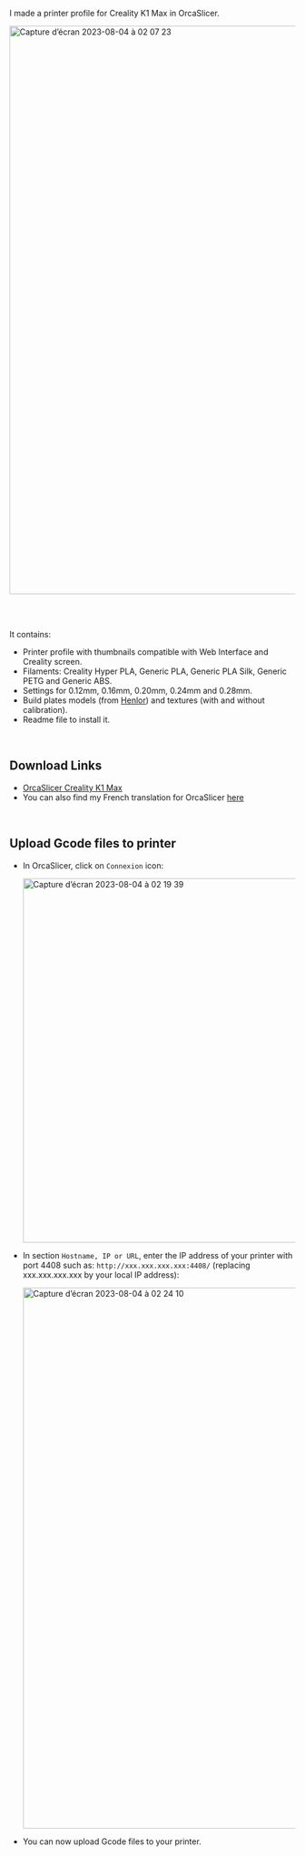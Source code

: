 I made a printer profile for Creality K1 Max in OrcaSlicer.

<img width="1000" alt="Capture d’écran 2023-08-04 à 02 07 23" src="https://github.com/Guilouz/Creality-K1-and-K1-Max/assets/12702322/2a33c5a7-b9a9-4644-adb1-6f6957c7b332">

<br /><br />

It contains:

  - Printer profile with thumbnails compatible with Web Interface and Creality screen.
  - Filaments: Creality Hyper PLA, Generic PLA, Generic PLA Silk, Generic PETG and Generic ABS.
  - Settings for 0.12mm, 0.16mm, 0.20mm, 0.24mm and 0.28mm.
  - Build plates models (from [Henlor](https://www.printables.com/model/537623-creality-build-plate-models-and-textures)) and textures (with and without calibration).
  - Readme file to install it.

<br />

## Download Links

- [OrcaSlicer Creality K1 Max](https://github.com/Guilouz/Creality-K1-and-K1-Max/raw/main/OrcaSlicer/Creality%20K1%20Max.zip)
- You can also find my French translation for OrcaSlicer [here](https://drive.google.com/drive/folders/1dxPYa3dHhKou3HC3dDengFeG0LiHm-q2?usp=drive_link)

<br />

## Upload Gcode files to printer

- In OrcaSlicer, click on `Connexion` icon:

  <img width="641" alt="Capture d’écran 2023-08-04 à 02 19 39" src="https://github.com/Guilouz/Creality-K1-and-K1-Max/assets/12702322/5eda3916-5e73-4d1d-ae42-96c2b127363a">

- In section `Hostname, IP or URL`, enter the IP address of your printer with port 4408 such as: `http://xxx.xxx.xxx.xxx:4408/` (replacing xxx.xxx.xxx.xxx by your local IP address):

  <img width="952" alt="Capture d’écran 2023-08-04 à 02 24 10" src="https://github.com/Guilouz/Creality-K1-and-K1-Max/assets/12702322/ed1c6190-aa23-4f37-9564-e6d65861d980">

- You can now upload Gcode files to your printer.

<br />